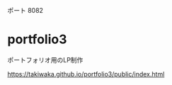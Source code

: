 
ポート 8082<br>

# portfolio3

ポートフォリオ用のLP制作

https://takiwaka.github.io/portfolio3/public/index.html

